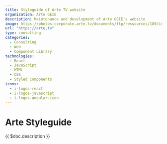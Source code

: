 ```yaml
---
title: Styleguide of Arte TV website
organization: Arte GEIE
description: Maintenance and development of Arte GEIE's website
image: https://photos-corporate.arte.tv/documents/ftp/ressources/180/images/logo.png
url: "https://arte.tv"
type: consulting
categories:
  - Consulting
  - Web
  - Component Library
technologies:
  - React
  - JavaScript
  - HTML
  - CSS
  - Styled Components
icons:
  - i-logos-react
  - i-logos-javascript
  - i-logos-angular-icon
---
```


# Arte Styleguide

{{ $doc.description }}